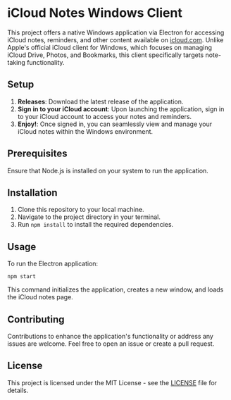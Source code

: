 # iCloud Notes Windows Client

This project offers a native Windows application via Electron for accessing iCloud notes, reminders, and other content available on [icloud.com](https://www.icloud.com/). Unlike Apple's official iCloud client for Windows, which focuses on managing iCloud Drive, Photos, and Bookmarks, this client specifically targets note-taking functionality.

## Setup

1. **Releases**: Download the latest release of the application.
2. **Sign in to your iCloud account**: Upon launching the application, sign in to your iCloud account to access your notes and reminders.
3. **Enjoy!**: Once signed in, you can seamlessly view and manage your iCloud notes within the Windows environment.

## Prerequisites

Ensure that Node.js is installed on your system to run the application.

## Installation

1. Clone this repository to your local machine.
2. Navigate to the project directory in your terminal.
3. Run `npm install` to install the required dependencies.

## Usage

To run the Electron application:

```npm start```

This command initializes the application, creates a new window, and loads the iCloud notes page.

## Contributing

Contributions to enhance the application's functionality or address any issues are welcome. Feel free to open an issue or create a pull request.

## License

This project is licensed under the MIT License - see the [LICENSE](LICENSE) file for details.